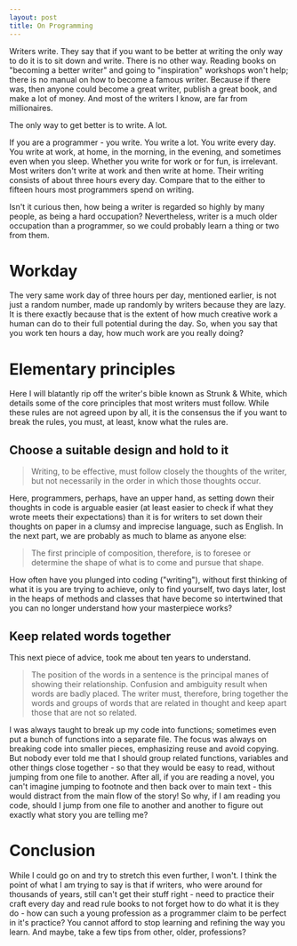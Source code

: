 ```yaml
---
layout: post
title: On Programming
---
```


Writers write. They say that if you want to be better at writing the only way to do it is to sit down and write.
There is no other way. Reading books on "becoming a better writer" and going to "inspiration" workshops won't help; there is no manual on how to become a famous writer. Because if there was,
then anyone could become a great writer, publish a great book, and make a lot of money. And most of the writers I know, are far from millionaires.

The only way to get better is to write. A lot.

If you are a programmer - you write. You write a lot. You write every day. You write at work, at home, in the morning, in the evening, and sometimes even when you sleep.
Whether you write for work or for fun, is irrelevant. Most writers don't write at work and then write at home. Their writing consists of about three hours every day. Compare that to the either to
fifteen hours most programmers spend on writing.

Isn't it curious then, how being a writer is regarded so highly by many people, as being a hard occupation? Nevertheless, writer is a much older occupation than a programmer, so we could probably
learn a thing or two from them. 

Workday
=======
The very same work day of three hours per day, mentioned earlier, is not just a random number, made up randomly by writers because they are lazy. It is there exactly because that is the extent of how
much creative work a human can do to their full potential during the day. So, when you say that you work ten hours a day, how much work are you really doing?

Elementary principles
=====================

Here I will blatantly rip off the writer's bible known as Strunk & White, which details some of the core principles that most writers must follow. While these rules are not agreed upon
by all, it is the consensus the if you want to break the rules, you must, at least, know what the rules are.

Choose a suitable design and hold to it
---------------------------------------
>Writing, to be effective, must follow closely the thoughts of the writer, but
>not necessarily in the order in which those thoughts occur.

Here, programmers, perhaps, have an upper hand, as setting down their thoughts in code is arguable easier (at least easier to check if what they 
wrote meets their expectations) than it is for writers to set down their thoughts on paper in a clumsy and imprecise language, such as English. In the next part,
we are probably as much to blame as anyone else:

>The first principle of composition, therefore, is to foresee or determine the
>shape of what is to come and pursue that shape.

How often have you plunged into coding ("writing"), without first thinking of what it is you are trying to achieve, only to find yourself, two days later, lost in 
the heaps of methods and classes that have become so intertwined that you can no longer understand how your masterpiece works? 

Keep related words together
----------------------------
This next piece of advice, took me about ten years to understand.

> The position of the words in a sentence is the principal manes of showing
> their relationship. Confusion and ambiguity result when words are badly
> placed. The writer must, therefore, bring together the words and groups of
> words that are related in thought and keep apart those that are not so
> related.

I was always taught to break up my code into functions; sometimes even put a bunch of functions into 
a separate file. The focus was always on breaking code into smaller pieces, emphasizing reuse and avoid copying. But nobody ever 
told me that I should group related functions, variables and other things close together - so that they would be easy to read, without 
jumping from one file to another. After all, if you are reading a novel, you can't imagine jumping to footnote and then back over to main text - this 
would distract from the main flow of the story! So why, if I am reading you code, should I jump from one file to another and another to figure out
exactly what story you are telling me?

Conclusion
==========
While I could go on and try to stretch this even further, I won't. I think the point of what I am trying to say is that if writers, who were around for thousands of years,
still can't get their stuff right - need to practice their craft every day and read rule books to not forget how to do what it is they do - how can such a young profession
as a programmer claim to be perfect in it's practice? You cannot afford to stop learning and refining the way you learn. And maybe, take a few tips from other, older, professions?
